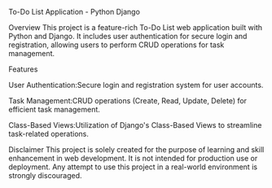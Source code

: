 To-Do List Application - Python Django

Overview
This project is a feature-rich To-Do List web application built with Python and Django. It includes user authentication for secure login and registration, allowing users to perform CRUD operations for task management.

Features

User Authentication:Secure login and registration system for user accounts.

Task Management:CRUD operations (Create, Read, Update, Delete) for efficient task management.

Class-Based Views:Utilization of Django's Class-Based Views to streamline task-related operations.

Disclaimer
This project is solely created for the purpose of learning and skill enhancement in web development. It is not intended for production use or deployment. Any attempt to use this project in a real-world environment is strongly discouraged.
